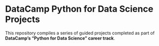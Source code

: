 # DataCamp Python for Data Science Projects

This repository compiles a series of guided projects completed as part of **DataCamp’s “Python for Data Science” career track**.  
